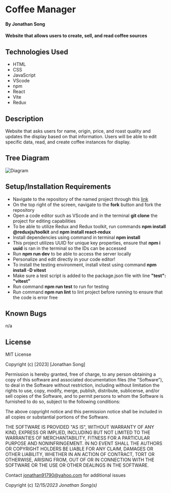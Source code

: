 # Coffee Manager

#### By Jonathan Song

#### Website that allows users to create, sell, and read coffee sources

## Technologies Used

* HTML
* CSS
* JavaScript
* VScode
* npm 
* React
* Vite
* Redux

## Description
Website that asks users for name, origin, price, and roast quality and updates the display based on that information. Users will be able to edit specific data, read, and create coffee instances for display.

## Tree Diagram
![Diagram](src/assets/coffee_new.jpg)

## Setup/Installation Requirements

* Navigate to the repository of the named project through this [link](https://github.com/boboflofo/coffee.git)
* On the top right of the screen, navigate to the **fork** button and fork the repository
* Open a code editor such as VScode and in the terminal **git clone** the project for editing capabilities
* To be able to utilize Redux and Redux toolkit, run commands **npm install @reduxjs/toolkit** and **npm install react-redux**
* Install dependencies using command in terminal **npm install**
* This project utilizes UUID for unique key properties, ensure that **npm i uuid** is ran in the terminal so the IDs can be accessed
* Run **npm run dev** to be able to access the server locally
* Personalize and edit directly in your code editor!
* To install the testing environment, install vitest using command **npm install -D vitest**
* Make sure a test script is added to the package.json file with line **"test": "vitest"**
* Run command **npm run test** to run  for testing 
* Run command **npm run lint** to lint project before running to ensure that the code is error free



## Known Bugs
n/a

## License
MIT License

Copyright (c) [2023] [Jonathan Song]

Permission is hereby granted, free of charge, to any person obtaining a copy
of this software and associated documentation files (the "Software"), to deal
in the Software without restriction, including without limitation the rights
to use, copy, modify, merge, publish, distribute, sublicense, and/or sell
copies of the Software, and to permit persons to whom the Software is
furnished to do so, subject to the following conditions:

The above copyright notice and this permission notice shall be included in all
copies or substantial portions of the Software.

THE SOFTWARE IS PROVIDED "AS IS", WITHOUT WARRANTY OF ANY KIND, EXPRESS OR
IMPLIED, INCLUDING BUT NOT LIMITED TO THE WARRANTIES OF MERCHANTABILITY,
FITNESS FOR A PARTICULAR PURPOSE AND NONINFRINGEMENT. IN NO EVENT SHALL THE
AUTHORS OR COPYRIGHT HOLDERS BE LIABLE FOR ANY CLAIM, DAMAGES OR OTHER
LIABILITY, WHETHER IN AN ACTION OF CONTRACT, TORT OR OTHERWISE, ARISING FROM,
OUT OF OR IN CONNECTION WITH THE SOFTWARE OR THE USE OR OTHER DEALINGS IN THE
SOFTWARE.

Contact jonathan91790@yahoo.com for additional issues


Copyright (c) _12/15/2023_ _Jonathan Song(s)_
